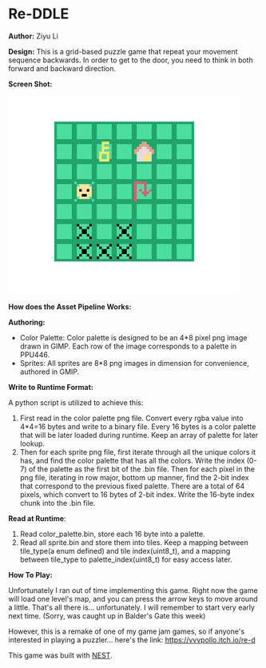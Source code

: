 # Re-DDLE

**Author:** Ziyu Li

**Design:** This is a grid-based puzzle game that repeat your movement sequence backwards. In order to get to the door, you need to think in both forward and backward direction.

**Screen Shot:**

![Screen Shot](screenshot.png)

**How does the Asset Pipeline Works:**

**Authoring:**

- Color Palette: Color palette is designed to be an 4*8 pixel png image drawn in GIMP. Each row of the image corresponds to a palette in PPU446.
- Sprites: All sprites are 8*8 png images in dimension for convenience, authored in GMIP.

**Write to Runtime Format:**

A python script is utilized to achieve this:

1. First read in the color palette png file. Convert every rgba value into 4*4=16 bytes and write to a binary file. Every 16 bytes is a color palette that will be later loaded during runtime. Keep an array of palette for later lookup.
2. Then for each sprite png file, first iterate through all the unique colors it has, and find the color palette that has all the colors. Write the index (0-7) of the palette as the first bit of the .bin file. Then for each pixel in the png file, iterating in row major, bottom up manner, find the 2-bit index that correspond to the previous fixed palette. There are a total of 64 pixels, which convert to 16 bytes of 2-bit index. Write the 16-byte index chunk into the .bin file.

**Read at Runtime**:

1. Read color_palette.bin, store each 16 byte into a palette.
2. Read all sprite.bin and store them into tiles. Keep a mapping between tile_type(a enum defined) and tile index(uint8_t), and a mapping between tile_type to palette_index(uint8_t) for easy access later.

**How To Play:**

Unfortunately I ran out of time implementing this game. Right now the game will load one level's map, and you can press the arrow keys to move around a little. That's all there is... unfortunately. I will remember to start very early next time. (Sorry, was caught up in Balder's Gate this week)

However, this is a remake of one of my game jam games, so if anyone's interested in playing a puzzler... here's the link: https://vvvpollo.itch.io/re-d

This game was built with [NEST](NEST.md).

